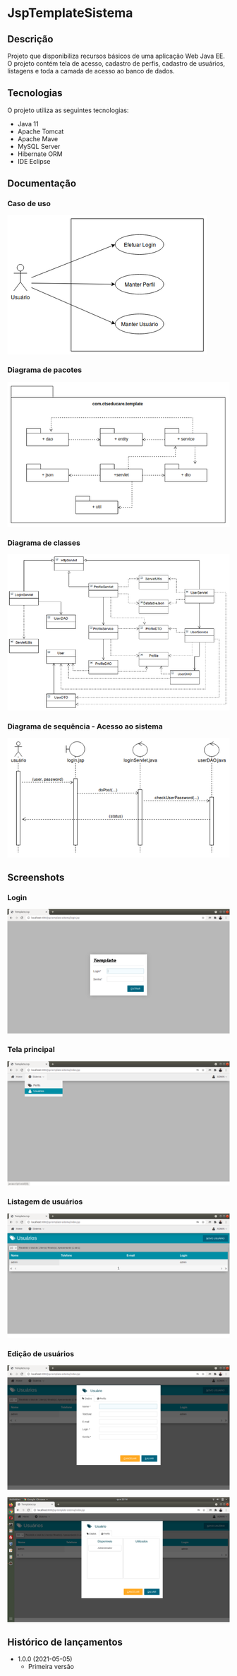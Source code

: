 # JspTemplateSistema

## Descrição
Projeto que disponibiliza recursos básicos de uma aplicação Web Java EE. O projeto contém tela de acesso, cadastro de perfis, cadastro de usuários, listagens e toda a camada de acesso ao banco de dados.

## Tecnologias
O projeto utiliza as seguintes tecnologias:

* Java 11
* Apache Tomcat
* Apache Mave
* MySQL Server
* Hibernate ORM
* IDE Eclipse

## Documentação

### Caso de uso
![](referencias/diagrama-casodeuso.png)

### Diagrama de pacotes
![](referencias/diagrama-pacotes.png)

### Diagrama de classes
![](referencias/diagrama-classes.png)

### Diagrama de sequência - Acesso ao sistema
![](referencias/diagrama-sequencia-login.png)

## Screenshots

### Login
![](referencias/01-login.png)

### Tela principal
![](referencias/02-telaprincipal.png)

### Listagem de usuários
![](referencias/03-usuarios-listagem.png)

### Edição de usuários
![](referencias/04-usuarios-edicao-dados.png)

![](referencias/05-usuarios-edicao-perfis.png)

## Histórico de lançamentos

* 1.0.0 (2021-05-05)
    * Primeira versão
